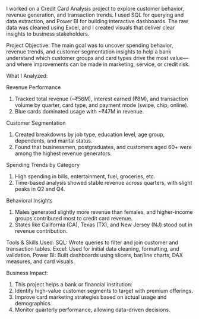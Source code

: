 I worked on a Credit Card Analysis project to explore customer behavior, revenue generation, and transaction trends. I used SQL for querying and data extraction, and Power BI for building interactive dashboards. The raw data was cleaned using Excel, and I created visuals that deliver clear insights to business stakeholders.

Project Objective:
The main goal was to uncover spending behavior, revenue trends, and customer segmentation insights to help a bank understand which customer groups and card types drive the most value—and where improvements can be made in marketing, service, or credit risk.

What I Analyzed:

Revenue Performance
1. Tracked total revenue (~₹56M), interest earned (₹8M), and transaction volume by quarter, card type, and payment mode (swipe, chip, online).
2. Blue cards dominated usage with ~₹47M in revenue.

Customer Segmentation
1. Created breakdowns by job type, education level, age group, dependents, and marital status.
2. Found that businessmen, postgraduates, and customers aged 60+ were among the highest revenue generators.

Spending Trends by Category
1. High spending in bills, entertainment, fuel, groceries, etc.
2. Time-based analysis showed stable revenue across quarters, with slight peaks in Q2 and Q4.

Behavioral Insights
1. Males generated slightly more revenue than females, and higher-income groups contributed most to credit card revenue.
2. States like California (CA), Texas (TX), and New Jersey (NJ) stood out in revenue contribution.

Tools & Skills Used:
SQL: Wrote queries to filter and join customer and transaction tables.
Excel: Used for initial data cleaning, formatting, and validation.
Power BI: Built dashboards using slicers, bar/line charts, DAX measures, and card visuals.

Business Impact:
1. This project helps a bank or financial institution:
2. Identify high-value customer segments to target with premium offerings.
3. Improve card marketing strategies based on actual usage and demographics.
4. Monitor quarterly performance, allowing data-driven decisions.

